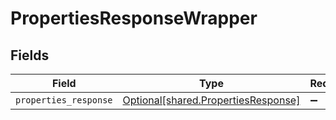 # PropertiesResponseWrapper


## Fields

| Field                                                                                | Type                                                                                 | Required                                                                             | Description                                                                          |
| ------------------------------------------------------------------------------------ | ------------------------------------------------------------------------------------ | ------------------------------------------------------------------------------------ | ------------------------------------------------------------------------------------ |
| `properties_response`                                                                | [Optional[shared.PropertiesResponse]](undefined/models/shared/propertiesresponse.md) | :heavy_minus_sign:                                                                   | N/A                                                                                  |